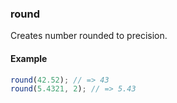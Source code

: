 ### round 

Creates number rounded to precision.

#### Example

```js
round(42.52); // => 43
round(5.4321, 2); // => 5.43
```